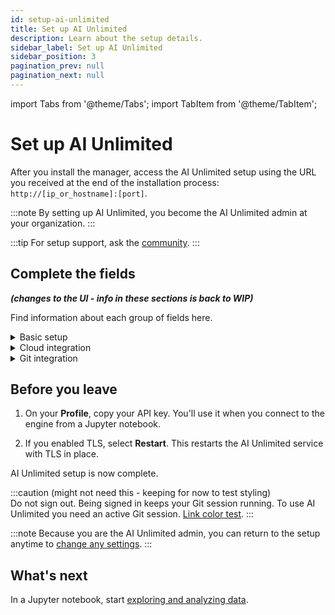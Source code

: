 ```yaml
---
id: setup-ai-unlimited
title: Set up AI Unlimited
description: Learn about the setup details.
sidebar_label: Set up AI Unlimited
sidebar_position: 3
pagination_prev: null
pagination_next: null
---
```


import Tabs from '@theme/Tabs';
import TabItem from '@theme/TabItem';

# Set up AI Unlimited

After you install the manager, access the AI Unlimited setup using the URL you received at the end of the installation process: `http://[ip_or_hostname]:[port]`. 

:::note
By setting up AI Unlimited, you become the AI Unlimited admin at your organization.
:::

:::tip
For setup support, ask the [community](https://support.teradata.com/community?id=community_forum&sys_id=b0aba91597c329d0e6d2bd8c1253affa).
:::

<a id="setup-fields"></a>	
## Complete the fields

***(changes to the UI - info in these sections is back to WIP)***

Find information about each group of fields here.

<details>

<summary>Basic setup</summary>

<br />
**AI Unlimited base URL**&mdash;The URL you used to access the setup. You received it when you installed the manager.

**Note:** We've used the term "manager" to refer to the AI Unlimited component you installed. Now that it's installed, its user interface and underlying functionality are simply "AI Unlimited."  

**Git provider**&mdash;GitHub or GitLab.

**AI Unlimited log level**&mdash;The level of detail to see in AI Unlimited logs.

**Engine IP network type**

Select **Private** if you deploy the engine in the same Virtual Private Cloud as AI Unlimited.

**Public** or **Private** refers to how AI Unlimited should communicate with the engine. The engine might have a public IP address, a private IP address, or both. Indicate the type of IP address to which AI Unlimited should connect.

**Use TLS**

We recommend that you use [Transport Layer Security (TLS)](/docs/glossary.md#glo-tls) to secure connections to AI Unlimited and safeguard your data in transit.

- If you are using an [application load balancer (ALB)](/docs/glossary.md#glo-alb), with certification termination enabled, select **False**.

- If you are using a [network load balancer (NLB)](/docs/glossary.md#glo-nlb) or no load balancer, select **True.**

	- **AI Unlimited TLS certificate** and **AI Unlimited TLS certificate key**&mdash;If you have a certificate issued by a trusted Certificate Authority (CA), you can provide it and its key. You'll be responsible for managing the certificate lifecycle, including renewal and validation. If you have specific requirements or need more control over your certificates, bringing your own is a good option.

	- Or select **Generate Certs** to use a Teradata system-generated certificate. It automatically renews before it expires.

<br />
Select **Update**.

</details>


<details>

<summary>Cloud integration</summary>
<br />
Some of these fields are for default values. Later, when you deploy the engine from a Jupyter notebook, you can specify values, different from the defaults, for that deployment.

<Tabs>
<TabItem value="aws1" label="AWS">
<br />
**Default region**&mdash;The AWS region in which to deploy the engine. We recommend choosing the region closest to your primary work location.

**Default subnet ID**&mdash;The [AWS subnet](https://docs.aws.amazon.com/vpc/latest/userguide/configure-subnets.html) in which to deploy the engine. The AWS console shows the subnets in the region.

**Default IAM role**

- The [IAM role](https://docs.aws.amazon.com/IAM/latest/UserGuide/id_roles_create.html) for the AWS resources that deploy the engine. Leave blank to let AI Unlimited create the role&mdash;if your security allows this. Otherwise, create an IAM role using this policy: [ai-unlimited-workspaces.json](https://github.com/Teradata/ai-unlimited/blob/develop/deployments/aws/policies/ai-unlimited-workspaces.json).
- If AI Unlimited creates the role, it creates it for the AWS [cluster](/docs/glossary.md#glo-cluster) that deploys the engine&mdash;each time you deploy the engine. If your organization creates the role, it must accommodate any cluster that might deploy the engine.
		
**Resource tags**&mdash;You can [tag](https://docs.aws.amazon.com/tag-editor/latest/userguide/tagging.html) the AWS resources that deploy the engine to make them easier to manage.

**Inbound security**

Use these fields to allow source traffic to reach the engine:
- **Default [CIDRs](/docs/glossary.md#glo-cidr)**
- **Default [security group](https://docs.aws.amazon.com/vpc/latest/userguide/working-with-security-groups.html) names**&mdash;If you deploy the engine in the same Virtual Private Cloud as AI Unlimited, include the AI Unlimited security group in this field to ensure that AI Unlimited can communicate with the engine.
- **Default [prefix list](https://docs.aws.amazon.com/vpc/latest/userguide/managed-prefix-lists.html) names**

**Role prefix**&mdash;If AI Unlimited creates the role, this prefix is added to the role name.

**[Permissions boundary](https://docs.aws.amazon.com/IAM/latest/UserGuide/access_policies_boundaries.html) ARN**&mdash;If your IAM entities require a boundary, you can provide one here.   

<br />
Select **Update**.

</TabItem>

<TabItem value="azure" label="Azure"> 

<br />

**Default region**&mdash;The Azure region in which to deploy the engine. We recommend choosing the region closest to your primary work location.

**Default network resource group** **(verifying)**

**Default network** **(verifying)**

**Default subnet** **(verifying)**

**Default key vault** **(verifying)**

**Default key vault resource group** **(verifying)**

**Inbound security**

Use these fields to allow source traffic to reach the engine:

- **Default [CIDRs](/docs/glossary.md#glo-cidr)**
 
- **Default [application security group](https://learn.microsoft.com/en-us/azure/virtual-network/application-security-groups) names**&mdash; **(verifying field label)** If you deploy the engine in the same Virtual Private Cloud as AI Unlimited, include the AI Unlimited application security group in this field to ensure that AI Unlimited can communicate with the engine.

**Resource tags**&mdash;You can [tag](https://learn.microsoft.com/en-us/azure/azure-resource-manager/management/tag-resources) the Azure resources that deploy the engine to make them easier to manage.

<br />
Select **Update**.

</TabItem>
</Tabs>

</details>


<details>

<summary>Git integration</summary>

<Tabs>

<TabItem value="github" label="GitHub">

<br />

**GitHub application URL**&mdash;The manager uses this URL to connect to your GitHub account to authenticate a user.

**GitHub callback URL**&mdash;After authenticating a user, GitHub uses this URL to redirect back to the manager. This is the same callback URL that was provided for the [creation of the OAuth app](docs/resources/create-oauth-app.md).

**GitHub base URL**&mdash;The URL for your GitHub account.

**GitHub client ID** and **GitHub client secret**&mdash;The credentials received from GitHub when your [OAuth app was created](/docs/resources/create-oauth-app.md).

**GitHub login**&mdash;**(this field might be removed)**

**Organization access**

Two organizations in your GitHub account can help with access control and repository management:

- Members of the **Authorizing organization** are able to sign in and authenticate themselves in AI Unlimited. If you don't specify an organization, any GitHub account user can sign in and authenticate.

- Project repositories are created in the **Repository organization**. If you don't specify an organization, projects will be in your personal GitHub space.

<br/>
Select **Update**.

Select **Login**. Then, if prompted, sign in.

</TabItem>

<TabItem value="gitlab" label="GitLab">

<br />

**GitLab application URL**&mdash;The manager uses this URL to connect to your GitLab account to authenticate a user.

**GitLab callback URL**&mdash;After authenticating a user, GitLab uses this URL to redirect back to the manager. This is the same callback URL that was provided for the [creation of the OAuth app](docs/resources/create-oauth-app.md).

**GitLab base URL**&mdash;The URL for your GitLab account.

**GitLab client ID** and **GitLab client secret**&mdash;The credentials received from GitLab when your [OAuth app was created](/docs/resources/create-oauth-app.md).

**GitLab login** **(verifying)**

**Group access**

Two groups in your GitLab account can help with access control and repository management:

- Members of the **Authorizing group** are able to sign in and authenticate themselves in AI Unlimited. If you don't specify a group, any GitLab account user can sign in and authenticate.

- All project repositories are created in the **Repository group**. If you don't specify a group, projects will be in your personal GitLab space.

<br/>
Select **Update**.

Select **Login**. Then, if prompted, sign in.

</TabItem>
</Tabs>

</details>


## Before you leave

1. On your **Profile**, copy your API key.
    You'll use it when you connect to the engine from a Jupyter notebook.

2. If you enabled TLS, select **Restart**. This restarts the AI Unlimited service with TLS in place.

AI Unlimited setup is now complete.

:::caution
(might not need this - keeping for now to test styling)<br/>
Do not sign out. Being signed in keeps your Git session running. To use AI Unlimited you need an active Git session. [Link color test](/docs/glossary.md).
:::

:::note
Because you are the AI Unlimited admin, you can return to the setup anytime to [change any settings](/docs/manage-ai-unlimited/change-settings.md). 
:::


## What's next

In a Jupyter notebook, start [exploring and analyzing data](/docs/explore-and-analyze-data/).

